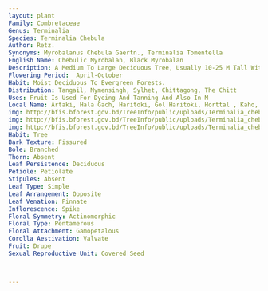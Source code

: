```yaml
---
layout: plant
Family: Combretaceae
Genus: Terminalia
Species: Terminalia Chebula
Author: Retz.
Synonyms: Myrobalanus Chebula Gaertn., Terminalia Tomentella
English Name: Chebulic Myrobalan, Black Myrobalan
Description: A Medium To Large Deciduous Tree, Usually 10-25 M Tall With Drooping Branches, Bark Rough, Dark Brown Or Grey Or Almost Black With Vertical Cracks, Wood Dark Purple, Very Hard, Young Parts Rusty Pubescent Or Villous. Leaves 6-15 Ã— 3.3-10.0 Cm, Broadly Oblong Or Oblong-elliptic, Coriaceous, Opposite Or Subopposite, Apex Shortly Acuminate Or Acute, Base Rounded, Cuneate Or Slightly Cordate, Usually Unequal, Margin Entire, Lateral Nerves 6-12 Pairs, Silky When Young, Becoming Glabrescent, Petioles 1-3 Cm Long, Glabrous Or Sparsely Pubescent With A Pair Of Nodular Glands Near The Base. Inflorescence Of Axillary Or Terminal Panicles, Usually With 3-6 Undivided Spikes, Spike 3-6 Cm Long, Rachis Pubescent Or Downy, Scent Offensive, Bracts Solitary, Subulate, Linear, Acute, Pubescent, 5-6 Mm Long, Caducous. Flowers Dull-white To Yellowish, Small, 2 Mm Long, All Hermaphrodite, Subtended By A Subulate Downy Bract. Calyx Tube Bowl-shaped, 3.0-3.5 Mm Long, Glabrous Outside, Hairy Or Villous Within, Lobes Or Teeth 5, Short, Hairy, Broadly Triangular. Stamens 10, Alternately 3-4 Mm Long, Anthers Small, Oval. Ovary Inferior, Oval Or Ovoid, Glabrous, Style Rather Shorter Than The Stamens, 2.5-5.0 Mm Long, Glabrous, Stigma Acute, Disc Lobed, Densely Villous. Fruit A Drupe, 2.5-4.0 Ã— 1.5-5 Cm, Subglobose To Ellipsoid Or Obovoid, Glabrous, Pale Greenish-yellow, Turning Blackish When Dry, Usually Smooth Or Obscurely 5-ribbed. Seed Solitary And Lanceolate.
Flowering Period:  April-October
Habit: Moist Deciduous To Evergreen Forests.
Distribution: Tangail, Mymensingh, Sylhet, Chittagong, The Chitt
Uses: Fruit Is Used For Dyeing And Tanning And Also In M
Local Name: Artaki, Hala Gach, Haritoki, Gol Haritoki, Horttal , Kaho, 
img: http://bfis.bforest.gov.bd/TreeInfo/public/uploads/Terminalia_chebula.jpg
img: http://bfis.bforest.gov.bd/TreeInfo/public/uploads/Terminalia_chebula1.jpg
img: http://bfis.bforest.gov.bd/TreeInfo/public/uploads/Terminalia_chebula2.jpg
Habit: Tree
Bark Texture: Fissured
Bole: Branched
Thorn: Absent
Leaf Persistence: Deciduous
Petiole: Petiolate
Stipules: Absent
Leaf Type: Simple
Leaf Arrangement: Opposite
Leaf Venation: Pinnate
Inflorescence: Spike
Floral Symmetry: Actinomorphic
Floral Type: Pentamerous
Floral Attachment: Gamopetalous
Corolla Aestivation: Valvate
Fruit: Drupe
Sexual Reproductive Unit: Covered Seed



---
```



